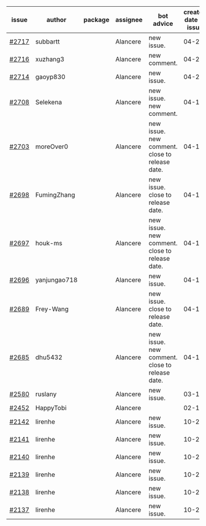 | issue | author | package | assignee | bot advice | created date of issue | target release date | date from target |
| ------ | ------ | ------ | ------ | ------ | ------ | ------ | :-----: |
| [#2717](https://github.com/Azure/sdk-release-request/issues/2717) | subbartt |  | Alancere | new issue. | 04-20 | 05-09 |  |
| [#2716](https://github.com/Azure/sdk-release-request/issues/2716) | xuzhang3 |  | Alancere | new comment. | 04-20 | 05-04 |  |
| [#2714](https://github.com/Azure/sdk-release-request/issues/2714) | gaoyp830 |  | Alancere | new issue. | 04-20 | 04-25 |  |
| [#2708](https://github.com/Azure/sdk-release-request/issues/2708) | Selekena |  | Alancere | new issue. new comment. | 04-15 | 05-02 |  |
| [#2703](https://github.com/Azure/sdk-release-request/issues/2703) | moreOver0 |  | Alancere | new issue. new comment. close to release date.  | 04-15 | 04-22 | 0 |
| [#2698](https://github.com/Azure/sdk-release-request/issues/2698) | FumingZhang |  | Alancere | new issue. close to release date.  | 04-15 | 04-19 | -2 |
| [#2697](https://github.com/Azure/sdk-release-request/issues/2697) | houk-ms |  | Alancere | new issue. new comment. close to release date.  | 04-15 | 04-22 | 0 |
| [#2696](https://github.com/Azure/sdk-release-request/issues/2696) | yanjungao718 |  | Alancere | new issue. | 04-15 | 04-26 |  |
| [#2689](https://github.com/Azure/sdk-release-request/issues/2689) | Frey-Wang |  | Alancere | new issue. close to release date.  | 04-15 | 04-22 | 0 |
| [#2685](https://github.com/Azure/sdk-release-request/issues/2685) | dhu5432 |  | Alancere | new issue. new comment. close to release date.  | 04-14 | 04-22 | 0 |
| [#2580](https://github.com/Azure/sdk-release-request/issues/2580) | ruslany |  | Alancere | new issue. | 03-17 | 03-31 |  |
| [#2452](https://github.com/Azure/sdk-release-request/issues/2452) | HappyTobi |  | Alancere |  | 02-16 | 03-09 |  |
| [#2142](https://github.com/Azure/sdk-release-request/issues/2142) | lirenhe |  | Alancere | new issue. | 10-20 | 11-03 |  |
| [#2141](https://github.com/Azure/sdk-release-request/issues/2141) | lirenhe |  | Alancere | new issue. | 10-20 | 11-03 |  |
| [#2140](https://github.com/Azure/sdk-release-request/issues/2140) | lirenhe |  | Alancere | new issue. | 10-20 | 11-05 |  |
| [#2139](https://github.com/Azure/sdk-release-request/issues/2139) | lirenhe |  | Alancere | new issue. | 10-20 | 11-05 |  |
| [#2138](https://github.com/Azure/sdk-release-request/issues/2138) | lirenhe |  | Alancere | new issue. | 10-20 | 11-05 |  |
| [#2137](https://github.com/Azure/sdk-release-request/issues/2137) | lirenhe |  | Alancere | new issue. | 10-20 | 11-05 |  |
